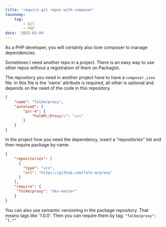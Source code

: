 ```yaml
---
title: 'require git repos with composer'
taxonomy:
    tag:
        - GIT
        - PHP
date: '2025-03-04'
---
```


As a PHP developer, you will certainly also love composer to manage dependencies.

Sometimes I need another repo in a project. There is an easy way to use other repos without a registration of them on Packagist. 

The repository you need in another project have to have a ```composer.json``` file.
In this file is the 'name' attribute is required, all other is optional and depends on the need of the code in this repository. 

```json
{
    "name": "falkm/proxy",
    "autoload": {
        "psr-4": {
            "FalkM\\Proxy\\": "src"
        }
    }
}
```

In the project how you need the dependency, insert a "repositories" list and then require package by name: 

```json
{
    "repositories": [
      {
        "type": "vcs",
        "url": "https://github.com/falk-m/proxy"
      }
    ],
    "require": {
     "falkm/proxy": "dev-master"
    }
}
```

You can also use semantic versioning in the package repository.
That means tags like '1.0.0'.
Then you can require them by tag: ```"falkm/proxy": "1.*"```

